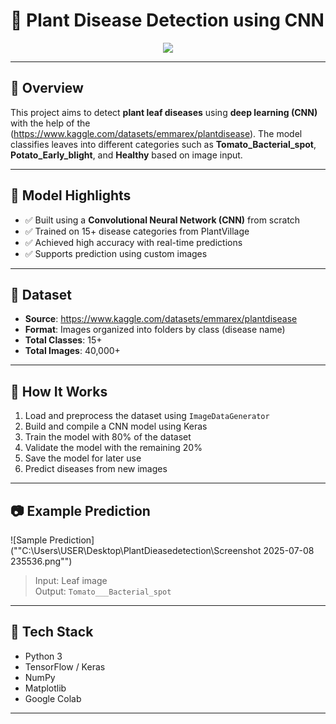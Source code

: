 # 🌿 Plant Disease Detection using CNN

<p align="center">
  <img src="https://img.shields.io/badge/Built%20With-TensorFlow%20%7C%20Keras-orange?style=flat-square"/>

</p>

---

## 📌 Overview

This project aims to detect **plant leaf diseases** using **deep learning (CNN)** with the help of the (https://www.kaggle.com/datasets/emmarex/plantdisease). The model classifies leaves into different categories such as **Tomato_Bacterial_spot**, **Potato_Early_blight**, and **Healthy** based on image input.

---

## 🧠 Model Highlights

- ✅ Built using a **Convolutional Neural Network (CNN)** from scratch
- ✅ Trained on 15+ disease categories from PlantVillage
- ✅ Achieved high accuracy with real-time predictions
- ✅ Supports prediction using custom images

---

## 📂 Dataset

- **Source**: https://www.kaggle.com/datasets/emmarex/plantdisease
- **Format**: Images organized into folders by class (disease name)
- **Total Classes**: 15+
- **Total Images**: 40,000+

---

## 🚀 How It Works

1. Load and preprocess the dataset using `ImageDataGenerator`
2. Build and compile a CNN model using Keras
3. Train the model with 80% of the dataset
4. Validate the model with the remaining 20%
5. Save the model for later use
6. Predict diseases from new images

---

## 📷 Example Prediction

![Sample Prediction](""C:\Users\USER\Desktop\PlantDieasedetection\Screenshot 2025-07-08 235536.png"")

> Input: Leaf image  
> Output: `Tomato___Bacterial_spot`

---

## 🔧 Tech Stack

- Python 3
- TensorFlow / Keras
- NumPy
- Matplotlib
- Google Colab

---


